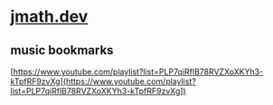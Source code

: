 # [jmath.dev](https://jmath.dev)

## music bookmarks
[https://www.youtube.com/playlist?list=PLP7qiRflB78RVZXoXKYh3-kTpfRF9zvXg](https://www.youtube.com/playlist?list=PLP7qiRflB78RVZXoXKYh3-kTpfRF9zvXg])
